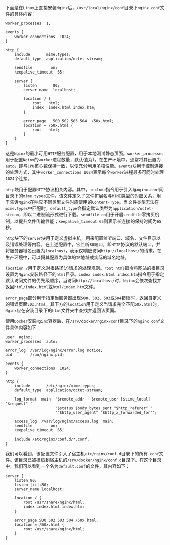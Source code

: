 下面是在`Linux`上直接安装`Nginx`后，`/usr/local/nginx/conf`目录下`nginx.conf`文件的具体内容：

```nginx
worker_processes  1;

events {
    worker_connections  1024;
}

http {
    include       mime.types;
    default_type  application/octet-stream;

    sendfile        on;
    keepalive_timeout  65;

    server {
        listen       80;
        server_name  localhost;

        location / {
            root   html;
            index  index.html index.htm;
        }

        error_page   500 502 503 504  /50x.html;
        location = /50x.html {
            root   html;
        }
    }
}
```

这是`Nginx`的最小可用`HTTP`服务配置，用于本地测试静态页面。`worker_processes`用于配置`Nginx`的`worker`进程数量，默认值为`1`。在生产环境中，通常将其设置为`auto`，即与`CPU`核心数保持一致，以便充分利用多核性能。`events`块用于控制连接的处理方式，其中`worker_connections 1024`表示每个`worker`进程最多可同时处理`1024`个连接。

`http`块用于配置`HTTP`协议相关内容。其中，`include`指令用于引入与`nginx.conf`同目录下的`mime.types`文件，该文件定义了文件扩展名与`MIME`类型的对应关系，用于告诉`Nginx`在响应不同类型文件时应使用的`Content-Type`。当文件类型无法在`mime.types`中匹配时，`default_type`会指定默认类型为`application/octet-stream`，即以二进制流形式进行下载。`sendfile on`用于开启`sendfile`零拷贝机制，以提升文件传输性能；`keepalive_timeout 65`则表示长连接的保持时间为`65`秒。

`http`块下的`server`块用于定义虚拟主机，用来配置监听端口、域名、文件目录以及错误处理等内容。在上述配置中，它监听`80`端口，即`HTTP`协议的默认端口，并将服务器域名设置为`localhost`，表示仅响应访问`http://localhost/`的请求。在生产环境中，可以将其配置为具体的`IP`地址或实际的域名地址。

`location /`用于定义对根路径(`/`)请求的处理规则。`root html`指令将网站的根目录设置为`Nginx`安装路径下的`html`目录。`index index.html index.htm`指令用于指定默认访问文件的优先级顺序，当访问`http://localhost/`时，`Nginx`会依次查找并返回`html/index.html`或`html/index.htm`文件。

`error_page`部分用于指定当服务器出现`500`、`502`、`503`或`504`错误时，返回自定义的错误页面`50x.html`。其下方的`location`用于定义当请求完全匹配`50x.html`时，`Nginx`应在安装目录下的`html`文件夹中查找并返回该页面。

使用`Docker`安装`Nginx`容器后，在`/srv/docker/nginx/conf`目录下的`nginx.conf`文件具体内容如下：

```nginx
user  nginx;
worker_processes  auto;

error_log  /var/log/nginx/error.log notice;
pid        /run/nginx.pid;

events {
    worker_connections  1024;
}

http {
    include       /etc/nginx/mime.types;
    default_type  application/octet-stream;

    log_format  main  '$remote_addr - $remote_user [$time_local] "$request" '
                      '$status $body_bytes_sent "$http_referer" '
                      '"$http_user_agent" "$http_x_forwarded_for"';

    access_log  /var/log/nginx/access.log  main;
    sendfile        on;
    keepalive_timeout  65;

    include /etc/nginx/conf.d/*.conf;
}
```

我们可以看到，该配置文件引入了宿主机`etc/nginx/conf.d`目录下的所有`.conf`文件。该目录已被挂载到宿主机的`/srv/docker/nginx/conf.d`目录下。在这个目录中，我们可以看到一个名为`default.conf`的文件，其内容如下：

```nginx
server {
    listen 80;
    listen [::]:80;
    server_name localhost;

    location / {
        root /usr/share/nginx/html;
        index index.html index.htm;
    }

    error_page 500 502 503 504 /50x.html;
    location = /50x.html {
        root /usr/share/nginx/html;
    }
}
```

